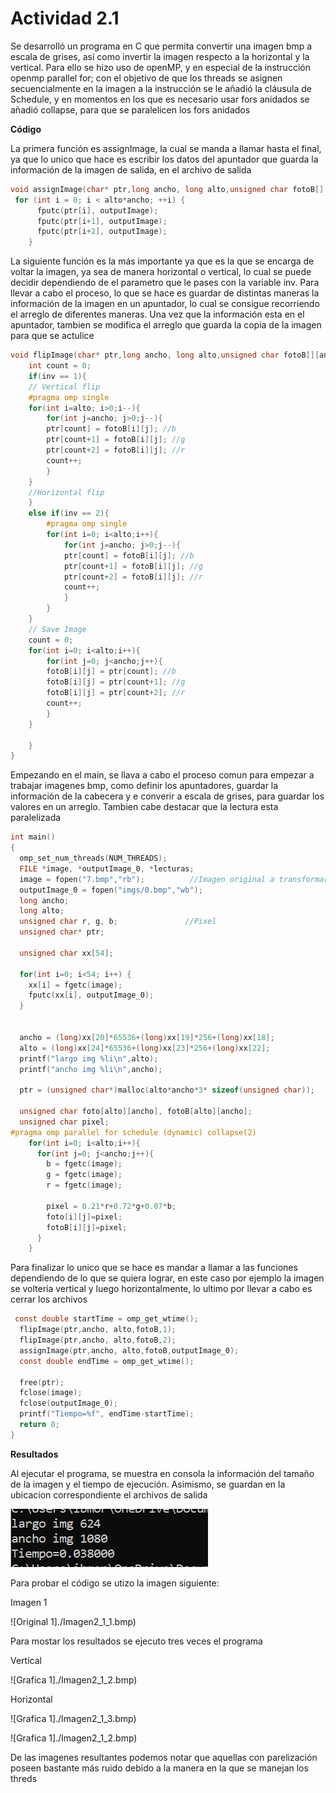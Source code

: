# Actividad 2.1

Se desarrolló un programa en C que permita convertir una imagen bmp a escala de grises, así como invertir la imagen respecto a la horizontal y la vertical. Para ello se hizo uso de openMP, y en especial de la instrucción openmp parallel for; con el objetivo de que los threads se asignen secuencialmente en la imagen a la instrucción se le añadió la cláusula de Schedule, y en momentos en los que es necesario usar fors anidados se añadió collapse, para que se paralelicen los fors anidados


**Código**

La primera función es assignImage, la cual se manda a llamar hasta el final, ya que lo unico que hace es escribir los datos del apuntador que guarda la información de la imagen de salida, en el archivo de salida

``` C
void assignImage(char* ptr,long ancho, long alto,unsigned char fotoB[][ancho], FILE *outputImage){
 for (int i = 0; i < alto*ancho; ++i) {
      fputc(ptr[i], outputImage);
      fputc(ptr[i+1], outputImage);
      fputc(ptr[i+2], outputImage);
    }

```

La siguiente función es la más importante ya que es la que se encarga de voltar la imagen, ya sea de manera horizontal o vertical, lo cual se puede decidir dependiendo de el parametro que le pases con la variable inv. Para llevar a cabo el proceso, lo que se hace es guardar de distintas maneras la información de la imagen en un apuntador, lo cual se consigue recorriendo el arreglo de diferentes maneras. Una vez que la información esta en el apuntador, tambien se modifica el arreglo que guarda la copia de la imagen para que se actulice 

``` C
void flipImage(char* ptr,long ancho, long alto,unsigned char fotoB[][ancho], char inv){
    int count = 0;
    if(inv == 1){
    // Vertical flip
    #pragma omp single
    for(int i=alto; i>0;i--){
        for(int j=ancho; j>0;j--){
        ptr[count] = fotoB[i][j]; //b
        ptr[count+1] = fotoB[i][j]; //g
        ptr[count+2] = fotoB[i][j]; //r
        count++;
        }
    }
    //Horizontal flip
    }
    else if(inv == 2){
        #pragma omp single
        for(int i=0; i<alto;i++){
            for(int j=ancho; j>0;j--){
            ptr[count] = fotoB[i][j]; //b
            ptr[count+1] = fotoB[i][j]; //g
            ptr[count+2] = fotoB[i][j]; //r
            count++;
            }
        }
    }
    // Save Image
    count = 0;
    for(int i=0; i<alto;i++){
        for(int j=0; j<ancho;j++){
        fotoB[i][j] = ptr[count]; //b
        fotoB[i][j] = ptr[count+1]; //g
        fotoB[i][j] = ptr[count+2]; //r
        count++;
        }
    }

    }
}
```

Empezando en el main, se llava a cabo el proceso comun para empezar a trabajar imagenes bmp, como definir los apuntadores, guardar la información de la cabecera y e converir a escala de grises, para guardar los valores en un arreglo. Tambien cabe destacar que la lectura esta paralelizada

``` C
int main()
{
  omp_set_num_threads(NUM_THREADS);
  FILE *image, *outputImage_0, *lecturas;
  image = fopen("7.bmp","rb");          //Imagen original a transformar
  outputImage_0 = fopen("imgs/0.bmp","wb");
  long ancho;
  long alto;
  unsigned char r, g, b;               //Pixel
  unsigned char* ptr;

  unsigned char xx[54];
  
  for(int i=0; i<54; i++) {
    xx[i] = fgetc(image);
    fputc(xx[i], outputImage_0); 
  }


  ancho = (long)xx[20]*65536+(long)xx[19]*256+(long)xx[18];
  alto = (long)xx[24]*65536+(long)xx[23]*256+(long)xx[22];
  printf("largo img %li\n",alto);
  printf("ancho img %li\n",ancho);

  ptr = (unsigned char*)malloc(alto*ancho*3* sizeof(unsigned char));
    
  unsigned char foto[alto][ancho], fotoB[alto][ancho];
  unsigned char pixel;
#pragma omp parallel for schedule (dynamic) collapse(2)
    for(int i=0; i<alto;i++){
      for(int j=0; j<ancho;j++){
        b = fgetc(image);
        g = fgetc(image);
        r = fgetc(image);

        pixel = 0.21*r+0.72*g+0.07*b;
        foto[i][j]=pixel;
        fotoB[i][j]=pixel;
      }
    }
```

Para finalizar lo unico que se hace es mandar a llamar a las funciones dependiendo de lo que se quiera lograr, en este caso por ejemplo la imagen se volteria vertical y luego horizontalmente, lo ultimo por llevar a cabo es cerrar los archivos

``` C
 const double startTime = omp_get_wtime();  
  flipImage(ptr,ancho, alto,fotoB,1);
  flipImage(ptr,ancho, alto,fotoB,2);
  assignImage(ptr,ancho, alto,fotoB,outputImage_0);
  const double endTime = omp_get_wtime();

  free(ptr);
  fclose(image);
  fclose(outputImage_0);
  printf("Tiempo=%f", endTime-startTime);
  return 0;
}

```


**Resultados**

Al ejecutar el programa, se muestra en consola la información del tamaño de la imagen y el tiempo de ejecución. Asimismo, se guardan en la ubicacion correspondiente el archivos de salida

![Resultado](./Imagen2_1_4.png)

Para probar el código se utizo la imagen siguiente:

Imagen 1

![Original 1]./Imagen2_1_1.bmp)

Para mostar los resultados se ejecuto tres veces el programa

Vertical

![Grafica 1]./Imagen2_1_2.bmp)

Horizontal

![Grafica 1]./Imagen2_1_3.bmp)

![Grafica 1]./Imagen2_1_2.bmp)



De las imagenes resultantes podemos notar que aquellas con parelización poseen bastante más ruido debido a la manera en la que se manejan los threds

